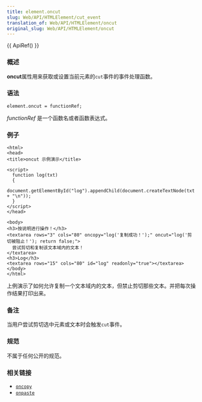 ```yaml
---
title: element.oncut
slug: Web/API/HTMLElement/cut_event
translation_of: Web/API/HTMLElement/oncut
original_slug: Web/API/HTMLElement/oncut
---
```

{{ ApiRef() }}

### 概述

**oncut**属性用来获取或设置当前元素的`cut`事件的事件处理函数。

### 语法

```plain
element.oncut = functionRef;
```

_functionRef_ 是一个函数名或者函数表达式。

### 例子

```plain
<html>
<head>
<title>oncut 示例演示</title>

<script>
  function log(txt)
  {
    document.getElementById("log").appendChild(document.createTextNode(txt + "\n"));
  }
</script>
</head>

<body>
<h3>按说明进行操作！</h3>
<textarea rows="3" cols="80" oncopy="log('复制成功！');" oncut="log('剪切被阻止！'); return false;">
  尝试剪切和复制该文本域内的文本！
</textarea>
<h3>Log</h3>
<textarea rows="15" cols="80" id="log" readonly="true"></textarea>
</body>
</html>
```

上例演示了如何允许复制一个文本域内的文本，但禁止剪切那些文本。并把每次操作结果打印出来。

### 备注

当用户尝试剪切选中元素或文本时会触发`cut`事件。

### 规范

不属于任何公开的规范。

### 相关链接

- [`oncopy`](/zh-cn/DOM/element.oncopy)
- [`onpaste`](/zh-cn/DOM/element.onpaste)
